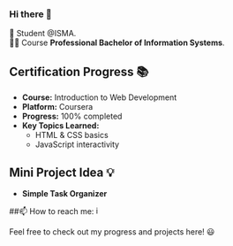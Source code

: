 ### Hi there 👋
🌱 Student @ISMA.  
🧑‍🎓 Course **Professional Bachelor of Information Systems**.

## Certification Progress 📚
- **Course:** Introduction to Web Development
- **Platform:** Coursera
- **Progress:** 100% completed
- **Key Topics Learned:**
  - HTML & CSS basics
  - JavaScript interactivity
 
## Mini Project Idea 💡
 - **Simple Task Organizer**

##📫 How to reach me: [<img width="15" height="15" alt="image" src="https://github.com/user-attachments/assets/e52b9f9a-fb40-41ef-ba3f-d5d304044d4c" />
](https://www.instagram.com/achusubhash8_/)
<!--
**achusubhash/achusubhash** is a ✨ _special_ ✨ repository because its `README.md` (this file) appears on your GitHub profile.

Here are some ideas to get you started:

- 🔭 I’m currently working on ...
- 🌱 I’m currently learning ...
- 👯 I’m looking to collaborate on ...
- 🤔 I’m looking for help with ...
- 💬 Ask me about ...
- 📫 How to reach me: ...
- 😄 Pronouns: ...
- ⚡ Fun fact: ...
-->
Feel free to check out my progress and projects here! 😃
